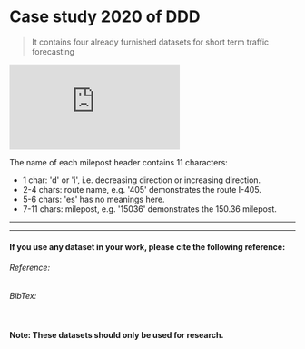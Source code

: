 # Case study 2020 of DDD

> It contains four already furnished datasets for short term traffic forecasting

![Image of Yaktocat](https://github.com/erasperiko/CaseStudy2020/blob/master/expsetup.pdf)





The name of each milepost header contains 11 characters:
  * 1 char: 'd' or 'i', i.e. decreasing direction or increasing direction.
  * 2-4 chars: route name, e.g. '405' demonstrates the route I-405.
  * 5-6 chars: 'es' has no meanings here.
  * 7-11 chars: milepost, e.g. '15036' demonstrates the 150.36 milepost.

---

---
#### If you use any dataset in your work, please cite the following reference:
###### Reference:

###### BibTex:
```

```
#### Note: These datasets should only be used for research.
